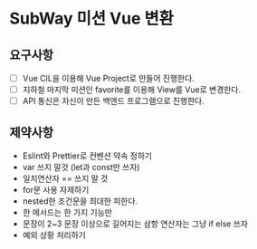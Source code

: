 # SubWay 미션 Vue 변환

## 요구사항
- [ ] Vue CIL을 이용해 Vue Project로 만들어 진행한다.
- [ ] 지하철 마지막 미션인 favorite를 이용해 View를 Vue로 변경한다.
- [ ] API 통신은 자신이 만든 백엔드 프로그램으로 진행한다.
 
## 제약사항
- Eslint와 Prettier로 컨벤션 약속 정하기
- var 쓰지 말것 (let과 const만 쓰자)
- 일치연산자 == 쓰지 말 것
- for문 사용 자제하기
- nested한 조건문을 최대한 피한다.
- 한 메서드는 한 가지 기능만
- 문장이 2~3 문장 이상으로 길어지는 삼항 연산자는 그냥 if else 쓰자
- 예외 상황 처리하기
